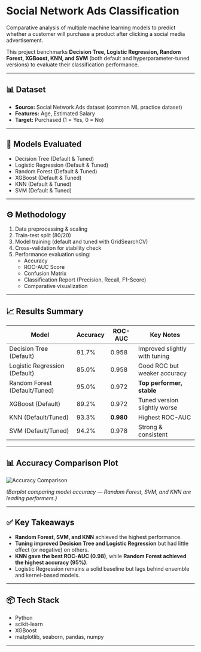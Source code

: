 # Social Network Ads Classification  

Comparative analysis of multiple machine learning models to predict whether a customer will purchase a product after clicking a social media advertisement.  

This project benchmarks **Decision Tree, Logistic Regression, Random Forest, XGBoost, KNN, and SVM** (both default and hyperparameter-tuned versions) to evaluate their classification performance.  

---

## 📊 Dataset  
- **Source:** Social Network Ads dataset (common ML practice dataset)  
- **Features:** Age, Estimated Salary  
- **Target:** Purchased (1 = Yes, 0 = No)  

---

## 🚀 Models Evaluated
- Decision Tree (Default & Tuned)  
- Logistic Regression (Default & Tuned)  
- Random Forest (Default & Tuned)  
- XGBoost (Default & Tuned)  
- KNN (Default & Tuned)  
- SVM (Default & Tuned)  

---

## ⚙️ Methodology
1. Data preprocessing & scaling  
2. Train-test split (80/20)  
3. Model training (default and tuned with GridSearchCV)  
4. Cross-validation for stability check  
5. Performance evaluation using:
   - Accuracy  
   - ROC-AUC Score  
   - Confusion Matrix  
   - Classification Report (Precision, Recall, F1-Score)  
   - Comparative visualization  

---

## 📈 Results Summary

| Model                          | Accuracy | ROC-AUC | Key Notes |
|--------------------------------|----------|---------|-----------|
| Decision Tree (Default)        | 91.7%    | 0.958   | Improved slightly with tuning |
| Logistic Regression (Default)  | 85.0%    | 0.958   | Good ROC but weaker accuracy |
| Random Forest (Default/Tuned)  | 95.0%    | 0.972   | **Top performer, stable** |
| XGBoost (Default)              | 89.2%    | 0.972   | Tuned version slightly worse |
| KNN (Default/Tuned)            | 93.3%    | **0.980** | Highest ROC-AUC |
| SVM (Default/Tuned)            | 94.2%    | 0.978   | Strong & consistent |

---

## 📊 Accuracy Comparison Plot
![Accuracy Comparison](results/accuracy_comparison.png)

*(Barplot comparing model accuracy — Random Forest, SVM, and KNN are leading performers.)*  

---

## ✅ Key Takeaways
- **Random Forest, SVM, and KNN** achieved the highest performance.  
- **Tuning improved Decision Tree and Logistic Regression** but had little effect (or negative) on others.  
- **KNN gave the best ROC-AUC (0.98)**, while **Random Forest achieved the highest accuracy (95%)**.  
- Logistic Regression remains a solid baseline but lags behind ensemble and kernel-based models.  

---

## 📦 Tech Stack
- Python  
- scikit-learn  
- XGBoost  
- matplotlib, seaborn, pandas, numpy  

---

